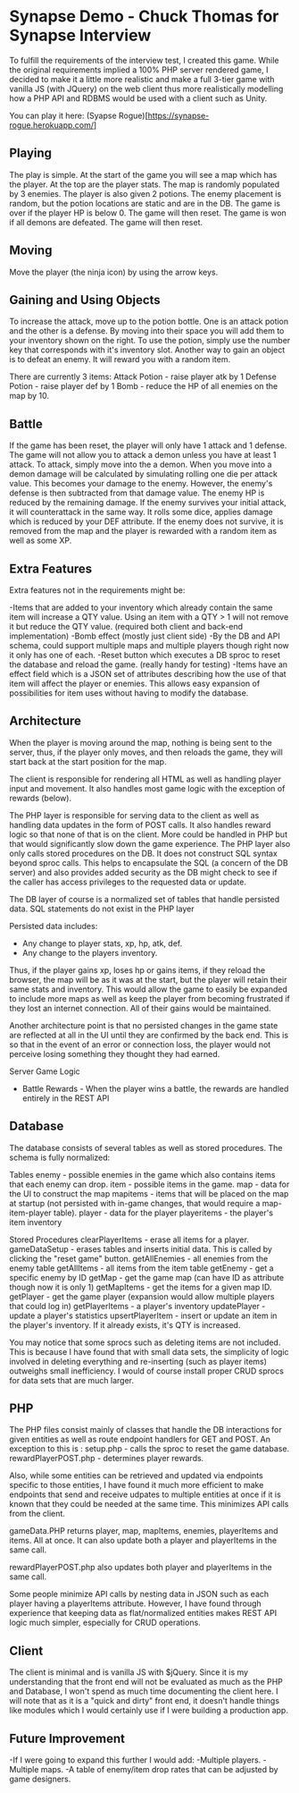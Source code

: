 # Synapse Demo - Chuck Thomas for Synapse Interview

To fulfill the requirements of the interview test, I created this game. While the original requirements implied a 100% PHP server rendered game, I decided to make it a little more realistic and make a full 3-tier game with vanilla JS (with JQuery) on the web client thus more realistically modelling how a PHP API and RDBMS would be used with a client such as Unity.

You can play it here: (Syapse Rogue)[https://synapse-rogue.herokuapp.com/]


## Playing
The play is simple.  At the start of the game you will see a map which has the player.  At the top are the player stats.
The map is randomly populated by 3 enemies.  The player is also given 2 potions.  The enemy placement is random, but the potion locations are static and are in the DB.
The game is over if the player HP is below 0.  The game will then reset.
The game is won if all demons are defeated.  The game will then reset.

## Moving
Move the player (the ninja icon) by using the arrow keys. 

## Gaining and Using Objects
To increase the attack, move up to the potion bottle. One is an attack potion and the other is a defense.  By moving into their space you will add them to your inventory shown on the right.
To use the potion, simply use the number key that corresponds with it's inventory slot.
Another way to gain an object is to defeat an enemy.  It will reward you with a random item.

There are currently 3 items:
Attack Potion - raise player atk by 1
Defense Potion - raise player def by 1
Bomb - reduce the HP of all enemies on the map by 10.

## Battle
If the game has been reset, the player will only have 1 attack and 1 defense.  The game will not allow you to attack a demon unless you have at least 1 attack.
To attack, simply move into the a demon.
When you move into a demon damage will be calculated by simulating rolling one die per attack value.  This becomes your damage to the enemy.  However, the enemy's defense is then subtracted from that damage value.  The enemy HP is reduced by the remaining damage. 
If the enemy survives your initial attack, it will counterattack in the same way.  It rolls some dice, applies damage which is reduced by your DEF attribute.
If the enemy does not survive, it is removed from the map and the player is rewarded with a random item as well as some XP.

## Extra Features
Extra features not in the requirements might be:

-Items that are added to your inventory which already contain the same item will increase a QTY value.  Using an item with a QTY > 1 will not remove it but reduce the QTY value. (required both client and back-end implementation)
-Bomb effect (mostly just client side)
-By the DB and API schema, could support multiple maps and multiple players though right now it only has one of each.
-Reset button which executes a DB sproc to reset the database and reload the game. (really handy for testing)
-Items have an effect field which is a JSON set of attributes describing how the use of that item will affect the player or enemies.  This allows easy expansion of possibilities for item uses without having to modify the database.


## Architecture
When the player is moving around the map, nothing is being sent to the server, thus, if the player only moves, and then reloads the game, they will start back at the start position for the map.

The client is responsible for rendering all HTML as well as handling player input and movement.  It also handles most game logic with the exception of rewards (below).

The PHP layer is responsible for serving data to the client as well as handling data updates in the form of POST calls.  It also handles reward logic so that none of that is on the client.  More could be handled in PHP but that would significantly slow down the game experience.  The PHP layer also only calls stored procedures on the DB.  It does not construct SQL syntax beyond sproc calls.  This helps to encapsulate the SQL (a concern of the DB server) and also provides added security as the DB might check to see if the caller has access privileges to the requested data or update.

The DB layer of course is a normalized set of tables that handle persisted data.  SQL statements do not exist in the PHP layer

Persisted data includes:
- Any change to player stats, xp, hp, atk, def.
- Any change to the players inventory.

Thus, if the player gains xp, loses hp or gains items, if they reload the browser, the map will be as it was at the start, but the player will retain their same stats and inventory.  This would allow the game to easily be expanded to include more maps as well as keep the player from becoming frustrated if they lost an internet connection.  All of their gains would be maintained.

Another architecture point is that no persisted changes in the game state are reflected at all in the UI until they are confirmed by the back end.  This is so that in the event of an error or connection loss, the player would not perceive losing something they thought they had earned.

Server Game Logic
- Battle Rewards - When the player wins a battle, the rewards are handled entirely in the REST API

## Database
The database consists of several tables as well as stored procedures.  The schema is fully normalized:

Tables
enemy - possible enemies in the game which also contains items that each enemy can drop.
item - possible items in the game.
map - data for the UI to construct the map
mapitems - items that will be placed on the map at startup (not persisted with in-game changes, that would require a map-item-player table).
player - data for the player
playeritems - the player's item inventory

Stored Procedures
clearPlayerItems - erase all items for a player.
gameDataSetup - erases tables and inserts initial data.  This is called by clicking the "reset game" button.
getAllEnemies - all enemies from the enemy table
getAllItems - all items from the item table
getEnemy - get a specific enemy by ID
getMap - get the game map (can have ID as attribute though now it is only 1)
getMapItems - get the items for a given map ID.
getPlayer - get the game player (expansion would allow multiple players that could log in)
getPlayerItems - a player's inventory
updatePlayer - update a player's statistics
upsertPlayerItem - insert or update an item in the player's inventory.  If it already exists, it's QTY is increased.

You may notice that some sprocs such as deleting items are not included.  This is because I have found that with small data sets, the simplicity of logic involved in deleting everything and re-inserting (such as player items) outweighs small inefficiency.  I would of course install proper CRUD sprocs for data sets that are much larger.

## PHP
The PHP files consist mainly of classes that handle the DB interactions for given entities as well as route endpoint handlers for GET and POST.
An exception to this is :
setup.php - calls the sproc to reset the game database.
rewardPlayerPOST.php - determines player rewards.

Also, while some entities can be retrieved and updated via endpoints specific to those entities, I have found it much more efficient to make endpoints that send and receive udpates to multiple entities at once if it is known that they could be needed at the same time.  This minimizes API calls from the client.

gameData.PHP returns player, map, mapItems, enemies, playerItems and items.  All at once.
It can also update both a player and playerItems in the same call.

rewardPlayerPOST.php also updates both player and playerItems in the same call.

Some people minimize API calls by nesting data in JSON such as each player having a playerItems attribute.  However, I have found through experience that keeping data as flat/normalized entities makes REST API logic much simpler, especially for CRUD operations.


## Client
The client is minimal and is vanilla JS with $jQuery.  Since it is my understanding that the front end will not be evaluated as much as the PHP and Database, I won't spend as much time documenting the client here.
I will note that as it is a "quick and dirty" front end, it doesn't handle things like modules which I would certainly use if I were building a production app.


## Future Improvement
-If I were going to expand this further I would add:
-Multiple players.
-Multiple maps.
-A table of enemy/item drop rates that can be adjusted by game designers.


